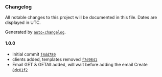 ### Changelog

All notable changes to this project will be documented in this file. Dates are displayed in UTC.

Generated by [`auto-changelog`](https://github.com/CookPete/auto-changelog).

#### 1.0.0

- Initial commit [`f4dd780`](https://github.com/noium/n8n-nodes-noium/commit/f4dd78054e910d3be6f73cc4604fff7feb61508f)
- clients added, templates removed [`f7d9841`](https://github.com/noium/n8n-nodes-noium/commit/f7d9841fa5432968b6fddf7722ffb4ca9c380cbd)
- Email GET & GETAll added, will wait before adding the email Create [`8dc01f2`](https://github.com/noium/n8n-nodes-noium/commit/8dc01f22b9148e4b155908582ef09916d347c9b6)
